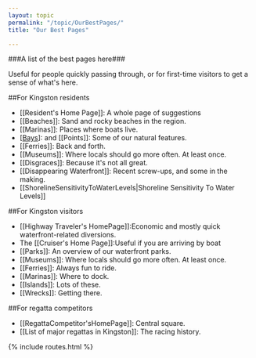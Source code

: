 ```yaml
---
layout: topic
permalink: "/topic/OurBestPages/"
title: "Our Best Pages"

---
```


###A  list of the best pages here###

Useful for people quickly passing through, or for first-time visitors to get a sense of what's here.

##For Kingston residents

* [[Resident's Home Page]]: A whole page of suggestions
* [[Beaches]]: Sand and rocky beaches in the region.    
* [[Marinas]]: Places where boats live.  
* [[Bays]]: and [[Points]]: Some of our natural features.   
* [[Ferries]]: Back and forth.
* [[Museums]]:  Where locals should go more often.  At least once.
* [[Disgraces]]: Because it's not all great.
* [[Disappearing Waterfront]]: Recent screw-ups, and some in the making.
* [[ShorelineSensitivityToWaterLevels|Shoreline Sensitivity To Water Levels]]

##For Kingston visitors

* [[Highway Traveler's HomePage]]:Economic and mostly quick waterfront-related diversions.
* The [[Cruiser's Home Page]]:Useful if you are arriving by boat
* [[Parks]]: An overview of our waterfront parks.
* [[Museums]]:  Where locals should go more often.  At least once.   
* [[Ferries]]: Always fun to ride.  
* [[Marinas]]: Where to dock.  
* [[Islands]]: Lots of these.   
* [[Wrecks]]: Getting there.   

##For regatta competitors

* [[RegattaCompetitor'sHomePage]]: Central square.  
* [[List of major regattas in Kingston]]: The racing history.  

[Bays]: \topics\bays

{% include routes.html %}
